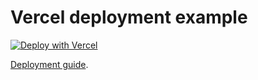 # Vercel deployment example

[![Deploy with Vercel](https://vercel.com/button)](https://vercel.com/new/git/external?repository-url=https%3A%2F%2Fgithub.com%2Fprisma%2Fdeployment-example-vercel&env=DATABASE_URL&envDescription=PostgreSQL%20connection%20string&envLink=https%3A%2F%2Fwww.prisma.io%2Fdocs%2Fconcepts%2Fdatabase-connectors%2Fpostgresql%23connection-url&project-name=prisma-vercel-deployment-example&repo-name=prisma-vercel-deployment-example)

[Deployment guide](https://www.prisma.io/docs/guides/deployment/deploying-to-vercel).
